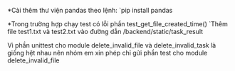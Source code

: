 *Cài thêm thư viện pandas theo lệnh:
`pip install pandas

*Trong trường hợp chạy test có lỗi phần test_get_file_created_time()
`Thêm file test1.txt và test2.txt vào đường dẫn /backend/static/task_result

Vì phần unittest cho module delete_invalid_file và delete_invalid_task là giống hệt nhau nên nhóm em xin phép chỉ gửi phần test cho module delete_invalid_file
